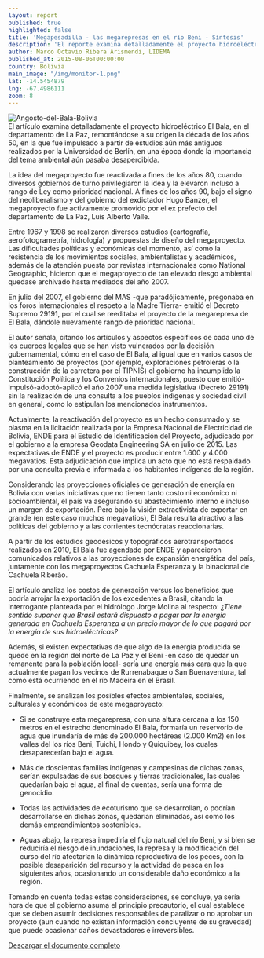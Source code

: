 ```yaml
---
layout: report
published: true
highlighted: false
title: 'Megapesadilla - las megarepresas en el río Beni - Síntesis'
description: 'El reporte examina detalladamente el proyecto hidroeléctrico El Bala, su origen, posibles impactos socioambientales y económicos, y da cuenta de la posición adoptada por las comunidades que se verían afectadas por la construcción de la megarepresa.'
author: Marco Octavio Ribera Arismendi, LIDEMA
published_at: 2015-08-06T00:00:00
country: Bolivia
main_image: "/img/monitor-1.png"
lat: -14.5454879
lng: -67.4986111
zoom: 8
---
```

<div class="pull-left img-content">
  <img alt="Angosto-del-Bala-Bolivia" class="img-responsive" src="http://i.imgur.com/nsNXEdX.png">
</div>
El artículo examina detalladamente el proyecto hidroeléctrico El Bala, en el departamento de La Paz, remontándose a su origen la década de los años 50, en la que fue impulsado a partir de estudios aún más antiguos realizados por la Universidad de Berlín, en una época donde la importancia del tema ambiental aún pasaba desapercibida.

La idea del megaproyecto fue reactivada a fines de los años 80, cuando diversos gobiernos de turno privilegiaron la idea y la elevaron incluso a rango de Ley como prioridad nacional. A fines de los años 90, bajo el signo del neoliberalismo y del gobierno del exdictador Hugo Banzer, el megaproyecto fue activamente promovido por el ex prefecto del departamento de La Paz, Luis Alberto Valle.

Entre 1967 y 1998 se realizaron diversos estudios (cartografía, aerofotogrametría, hidrología) y propuestas de diseño del megaproyecto. Las dificultades políticas y económicas del momento, así como la resistencia de los movimientos sociales, ambientalistas y académicos, además de la atención puesta por revistas internacionales como National Geographic, hicieron que el megaproyecto de tan elevado riesgo ambiental quedase archivado hasta mediados del año 2007.

En julio del 2007, el gobierno del MAS -que paradójicamente, pregonaba en los foros internacionales el respeto a la Madre Tierra- emitió el Decreto Supremo 29191, por el cual se reeditaba el proyecto de la megarepresa de El Bala, dándole nuevamente rango de prioridad nacional.

El autor señala, citando los artículos y aspectos específicos de cada uno de los cuerpos legales que se han visto vulnerados por la decisión gubernamental, cómo en el caso de El Bala, al igual que en varios casos de planteamiento de proyectos (por ejemplo, exploraciones petroleras o la construcción de la carretera por el TIPNIS) el gobierno ha incumplido la Constitución Política y los Convenios internacionales, puesto que emitió-impulsó-adoptó-aplicó el año 2007 una medida legislativa (Decreto 29191) sin la realización de una consulta a los pueblos indígenas y sociedad civil en general, como lo estipulan los mencionados instrumentos.

Actualmente, la reactivación del proyecto es un hecho consumado y se plasma en la licitación realizada por la Empresa Nacional de Electricidad de Bolivia, ENDE para el Estudio de Identificación del Proyecto, adjudicado por el gobierno a la empresa Geodata Engineering SA en julio de 2015. Las expectativas de ENDE y el proyecto es producir entre 1.600 y 4.000 megavatios. Esta adjudicación que implica un acto que no está respaldado por una consulta previa e informada a los habitantes indígenas de la región.

Considerando las proyecciones oficiales de generación de energía en Bolivia con varias iniciativas que no tienen tanto costo ni económico ni socioambiental, el país va asegurando su abastecimiento interno e incluso un margen de exportación. Pero bajo la visión extractivista de exportar en grande (en este caso muchos megavatios), El Bala resulta atractivo a las políticas del gobierno y a las corrientes tecnócratas reaccionarias.

A partir de los estudios geodésicos y topográficos aerotransportados realizados en 2010, El Bala fue agendado por ENDE y aparecieron comunicados relativos a las proyecciones de expansión energética del país, juntamente con los megaproyectos Cachuela Esperanza y la binacional de Cachuela Riberâo.

El artículo analiza los costos de generación versus los beneficios que podría arrojar la exportación de los excedentes a Brasil, citando la interrogante planteada por el hidrólogo Jorge Molina al respecto: *¿Tiene sentido suponer que Brasil estará dispuesto a pagar por la energía generada en Cachuela Esperanza a un precio mayor de lo que pagará por la energía de sus hidroeléctricas?*

Además, si existen expectativas de que algo de la energía producida se quede en la región del norte de La Paz y el Beni -en caso de quedar un remanente para la población local- sería una energía más cara que la que actualmente pagan los vecinos de Rurrenabaque o San Buenaventura, tal como está ocurriendo en el río Madeira en el Brasil.

Finalmente, se analizan los posibles efectos ambientales, sociales, culturales y económicos de este megaproyecto:

* Si se construye esta megarepresa, con una altura cercana a los 150 metros en el estrecho denominado El Bala, formaría un reservorio de agua que inundaría de más de 200.000 hectáreas (2.000 Km2) en los valles del los ríos Beni, Tuichi, Hondo y Quiquibey, los cuales desaparecerían bajo el agua.

* Más de doscientas familias indígenas y campesinas de dichas zonas, serían expulsadas de sus bosques y tierras tradicionales, las cuales quedarían bajo el agua, al final de cuentas, sería una forma de genocidio.

* Todas las actividades de ecoturismo que se desarrollan, o podrían desarrollarse en dichas zonas, quedarían eliminadas, así como los demás emprendimientos sostenibles.

* Aguas abajo, la represa impediría el flujo natural del río Beni, y si bien se reduciría el riesgo de inundaciones, la represa y la modificación del curso del río afectarían la dinámica reproductiva de los peces, con la posible desaparición del recurso y la actividad de pesca en los siguientes años, ocasionando un considerable daño económico a la región.

Tomando en cuenta todas estas consideraciones, se concluye, ya sería hora de que el gobierno asuma el principio precautorio, el cual establece que se deben asumir decisiones responsables de paralizar o no aprobar un proyecto (aun cuando no existan información concluyente de su gravedad) que puede ocasionar daños devastadores e irreversibles.

[Descargar el documento completo](https://docs.google.com/document/d/1iU91DcuKVCgz3Cha4IIlo1IxPvNyKlNT7rYaNAdfO38/pub)